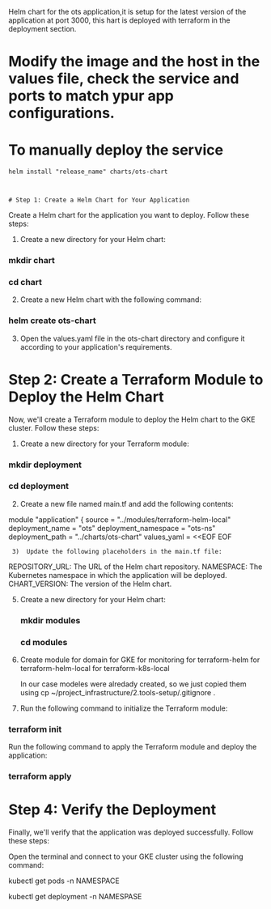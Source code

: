 Helm chart for the ots application,it is setup for the latest version of the application at port 3000, this hart  is deployed with terraform in the deployment section.

# Modify the image  and the host in the values file, check the service and ports to match ypur app configurations.


# To manually deploy the service
    helm install "release_name" charts/ots-chart
    
    
    
    # Step 1: Create a Helm Chart for Your Application
Create a Helm chart for the application you want to deploy. Follow these steps:

1) Create a new directory for your Helm chart:

 ### mkdir chart
### cd chart

2) Create a new Helm chart with the following command:

### helm create ots-chart

3) Open the values.yaml file in the ots-chart directory and configure it according to your application's requirements.

# Step 2: Create a Terraform Module to Deploy the Helm Chart
Now, we'll create a Terraform module to deploy the Helm chart to the GKE cluster. Follow these steps:

1) Create a new directory for your Terraform module:

### mkdir deployment
### cd deployment

2) Create a new file named main.tf and add the following contents:

module "application" {
  source               = "../modules/terraform-helm-local"
  deployment_name      = "ots"
  deployment_namespace = "ots-ns"
  deployment_path      = "../charts/ots-chart"
  values_yaml          = <<EOF
      EOF 
      
     3)  Update the following placeholders in the main.tf file:
REPOSITORY_URL: The URL of the Helm chart repository.
NAMESPACE: The Kubernetes namespace in which the application will be deployed.
CHART_VERSION: The version of the Helm chart.

5) Create a new directory for your Helm chart:

    ### mkdir modules
    ### cd modules 
    
 6) Create module for domain
                  for GKE
                  for monitoring
                  for terraform-helm
                  for terraform-helm-local
                  for terraform-k8s-local
                  
    In our case  modeles  were  alredady created, so we just  copied them using   cp ~/project_infrastructure/2.tools-setup/.gitignore  .      
    
    
  7) Run the following command to initialize the Terraform module:


### terraform init

Run the following command to apply the Terraform module and deploy the application:

### terraform apply

# Step 4: Verify the Deployment
Finally, we'll verify that the application was deployed successfully. Follow these steps:

Open the terminal and connect to your GKE cluster using the following command:

kubectl get pods -n NAMESPACE

kubectl get deployment -n NAMESPASE

